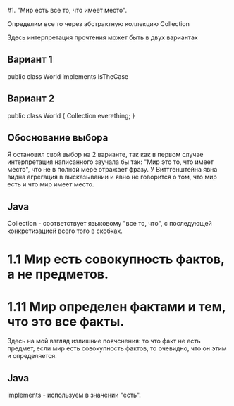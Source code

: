 #1. "Мир есть все то, что имеет место".

Определим все то через абстрактную коллекцию Collection

Здесь интерпретация прочтения может быть в двух вариантах
## Вариант 1 
public class World implements IsTheCase

## Вариант 2
public class World {
    Collection<IsTheCase> everething;
}

## Обоснование выбора
 Я остановил свой выбор на 2 варианте, так как в первом случае интерпретация написанного звучала бы так:
 "Мир это то, что имеет место", что не в полной мере отражает фразу. У Виттгенштейна явна видна агрегация в высказывании
 и явно не говорится о том, что мир есть и что мир имеет место.
 
 ## Java
 Collection - соответствует языковому "все то, что", с последующей конкретизацией всего того в скобках.
 
 # 1.1 Мир есть совокупность фактов, а не предметов.
 # 1.11 Мир определен фактами и тем, что это все факты.
 Здесь на мой взгляд излишние поячснения: то что факт не есть предмет, если мир есть совокупность фактов, то очевидно, что он этим и определяется.
 ## Java
 implements - используем в значении "есть".
 